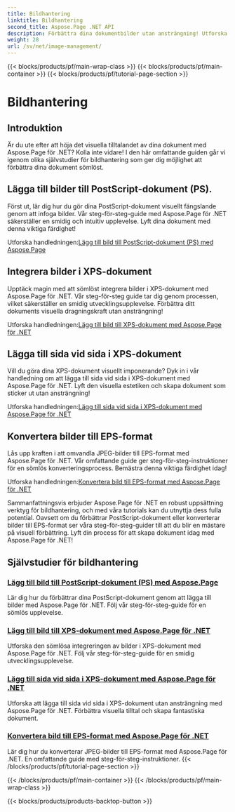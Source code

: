 ```yaml
---
title: Bildhantering
linktitle: Bildhantering
second_title: Aspose.Page .NET API
description: Förbättra dina dokumentbilder utan ansträngning! Utforska Aspose.Page .NET tutorials som täcker bildhantering. Från att lägga till bilder till att konvertera format, behärska varje steg.
weight: 28
url: /sv/net/image-management/
---
```


{{< blocks/products/pf/main-wrap-class >}}
{{< blocks/products/pf/main-container >}}
{{< blocks/products/pf/tutorial-page-section >}}

# Bildhantering

## Introduktion

Är du ute efter att höja det visuella tilltalandet av dina dokument med Aspose.Page för .NET? Kolla inte vidare! I den här omfattande guiden går vi igenom olika självstudier för bildhantering som ger dig möjlighet att förbättra dina dokument sömlöst.

## Lägga till bilder till PostScript-dokument (PS).

Först ut, lär dig hur du gör dina PostScript-dokument visuellt fängslande genom att infoga bilder. Vår steg-för-steg-guide med Aspose.Page för .NET säkerställer en smidig och intuitiv upplevelse. Lyft dina dokument med denna viktiga färdighet!

 Utforska handledningen:[Lägg till bild till PostScript-dokument (PS) med Aspose.Page](./add-image-to-postscript-ps-document/)

## Integrera bilder i XPS-dokument

Upptäck magin med att sömlöst integrera bilder i XPS-dokument med Aspose.Page för .NET. Vår steg-för-steg guide tar dig genom processen, vilket säkerställer en smidig utvecklingsupplevelse. Förbättra ditt dokuments visuella dragningskraft utan ansträngning!

 Utforska handledningen:[Lägg till bild till XPS-dokument med Aspose.Page för .NET](./add-image-to-xps-document/)

## Lägga till sida vid sida i XPS-dokument

Vill du göra dina XPS-dokument visuellt imponerande? Dyk in i vår handledning om att lägga till sida vid sida i XPS-dokument med Aspose.Page för .NET. Lyft den visuella estetiken och skapa dokument som sticker ut utan ansträngning!

 Utforska handledningen:[Lägg till sida vid sida i XPS-dokument med Aspose.Page för .NET](./add-tiled-image-to-xps-document/)

## Konvertera bilder till EPS-format

Lås upp kraften i att omvandla JPEG-bilder till EPS-format med Aspose.Page för .NET. Vår omfattande guide ger steg-för-steg-instruktioner för en sömlös konverteringsprocess. Bemästra denna viktiga färdighet idag!

 Utforska handledningen:[Konvertera bild till EPS-format med Aspose.Page för .NET](./convert-image-to-eps-format/)

Sammanfattningsvis erbjuder Aspose.Page för .NET en robust uppsättning verktyg för bildhantering, och med våra tutorials kan du utnyttja dess fulla potential. Oavsett om du förbättrar PostScript-dokument eller konverterar bilder till EPS-format ser våra steg-för-steg-guider till att du blir en mästare på visuell förbättring. Lyft din process för att skapa dokument idag med Aspose.Page för .NET!
## Självstudier för bildhantering
### [Lägg till bild till PostScript-dokument (PS) med Aspose.Page](./add-image-to-postscript-ps-document/)
Lär dig hur du förbättrar dina PostScript-dokument genom att lägga till bilder med Aspose.Page för .NET. Följ vår steg-för-steg-guide för en sömlös upplevelse.
### [Lägg till bild till XPS-dokument med Aspose.Page för .NET](./add-image-to-xps-document/)
Utforska den sömlösa integreringen av bilder i XPS-dokument med Aspose.Page för .NET. Följ vår steg-för-steg-guide för en smidig utvecklingsupplevelse.
### [Lägg till sida vid sida i XPS-dokument med Aspose.Page för .NET](./add-tiled-image-to-xps-document/)
Utforska att lägga till sida vid sida i XPS-dokument utan ansträngning med Aspose.Page för .NET. Förbättra visuella tilltal och skapa fantastiska dokument.
### [Konvertera bild till EPS-format med Aspose.Page för .NET](./convert-image-to-eps-format/)
Lär dig hur du konverterar JPEG-bilder till EPS-format med Aspose.Page för .NET. En omfattande guide med steg-för-steg-instruktioner.
{{< /blocks/products/pf/tutorial-page-section >}}

{{< /blocks/products/pf/main-container >}}
{{< /blocks/products/pf/main-wrap-class >}}

{{< blocks/products/products-backtop-button >}}
